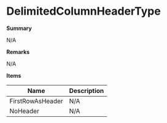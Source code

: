 # DelimitedColumnHeaderType

**Summary**

N/A

**Remarks**

N/A

**Items**

|Name|Description|
|---|---|
|FirstRowAsHeader|N/A|
|NoHeader|N/A|

